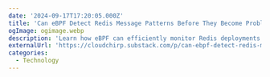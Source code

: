 ```yaml
---
date: '2024-09-17T17:20:05.000Z'
title: '‍Can eBPF Detect Redis Message Patterns Before They Become Problems?'
ogImage: ogimage.webp
description: 'Learn how eBPF can efficiently monitor Redis deployments to identify and troubleshoot performance issues'
externalUrl: 'https://cloudchirp.substack.com/p/can-ebpf-detect-redis-message-patterns'
categories:
  - Technology
---
```

